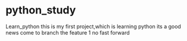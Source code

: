 # python_study
Learn_python
this is my first project,which is learning python 
its a good news come to branch
the feature 1
no fast forward
